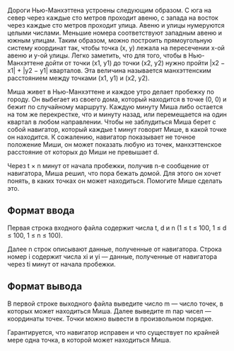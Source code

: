 Дороги Нью-Манхэттена устроены следующим образом. С юга на север через каждые сто метров проходит авеню, с запада на восток через каждые сто метров проходит улица. Авеню и улицы нумеруются целыми числами. Меньшие номера соответствуют западным авеню и южным улицам. Таким образом, можно построить прямоугольную систему координат так, чтобы точка (x, y) лежала на пересечении x-ой авеню и y-ой улицы. Легко заметить, что для того, чтобы в Нью-Манхэттене дойти от точки (x1, y1) до точки (x2, y2) нужно пройти |x2 − x1| + |y2 − y1| кварталов. Эта величина называется манхэттенским расстоянием между точками (x1, y1) и (x2, y2).

Миша живет в Нью-Манхэттене и каждое утро делает пробежку по городу. Он выбегает из своего дома, который находится в точке (0, 0) и бежит по случайному маршруту. Каждую минуту Миша либо остается на том же перекрестке, что и минуту назад, или перемещается на один квартал в любом направлении. Чтобы не заблудиться Миша берет с собой навигатор, который каждые t минут говорит Мише, в какой точке он находится. К сожалению, навигатор показывает не точное положение Миши, он может показать любую из точек, манхэттенское расстояние от которых до Миши не превышает d.

Через t × n минут от начала пробежки, получив n-е сообщение от навигатора, Миша решил, что пора бежать домой. Для этого он хочет понять, в каких точках он может находиться. Помогите Мише сделать это.

## Формат ввода

Первая строка входного файла содержит числа t, d и n (1 ≤ t ≤ 100, 1 ≤ d ≤ 100, 1 ≤ n ≤ 100).

Далее n строк описывают данные, полученные от навигатора. Строка номер i содержит числа xi и yi — данные, полученные от навигатора через ti минут от начала пробежки.

## Формат вывода

В первой строке выходного файла выведите число m — число точек, в которых может находиться Миша. Далее выведите m пар чисел — координаты точек. Точки можно вывести в произвольном порядке.

Гарантируется, что навигатор исправен и что существует по крайней мере одна точка, в которой может находиться Миша.
